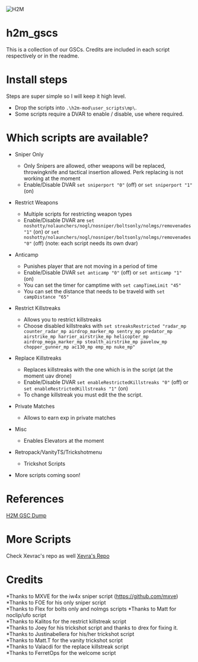 ![H2M](https://github.com/user-attachments/assets/42656b5e-5052-457d-a780-bc8f5fa22df3)

# h2m_gscs
This is a collection of our GSCs. Credits are included in each script respectively or in the readme.

# Install steps
Steps are super simple so I will keep it high level.

* Drop the scripts into `.\h2m-mod\user_scripts\mp\`.
* Some scripts require a DVAR to enable / disable, use where required.

# Which scripts are available?
* Sniper Only
  * Only Snipers are allowed, other weapons will be replaced, throwingknife and tactical insertion allowed. Perk replacing is not working at the moment
  * Enable/Disable DVAR `set sniperport "0"` (off) or `set sniperport "1"` (on)

* Restrict Weapons
  * Multiple scripts for restricting weapon types
  * Enable/Disable DVAR  are `set noshotty/nolaunchers/nogl/nosniper/boltsonly/nolmgs/removenades "1"` (on) or `set noshotty/nolaunchers/nogl/nosniper/boltsonly/nolmgs/removenades "0"` (off) (note: each script needs its own dvar)

* Anticamp
  * Punishes player that are not moving in a period of time
  * Enable/Disable DVAR `set anticamp "0"` (off) or `set anticamp "1"` (on)
  * You can set the timer for camptime with `set campTimeLimit "45"`
  * You can set the distance that needs to be traveld with `set campDistance "65"`

* Restrict Killstreaks
  * Allows you to restrict killstreaks
  * Choose disabled killstreaks with `set streaksRestricted "radar_mp counter_radar_mp airdrop_marker_mp sentry_mp predator_mp airstrike_mp harrier_airstrike_mp helicopter_mp airdrop_mega_marker_mp stealth_airstrike_mp pavelow_mp chopper_gunner_mp ac130_mp emp_mp nuke_mp"`

* Replace Killstreaks
  * Replaces killstreaks with the one which is in the script (at the moment uav drone)
  * Enable/Disable DVAR `set enableRestrictedKillstreaks "0"` (off) or `set enableRestrictedKillstreaks "1"` (on)
  * To change killstreak you must edit the the script.
 
* Private Matches
  * Allows to earn exp in private matches
    
* Misc
  * Enables Elevators at the moment
 
* Retropack/VanityTS/Trickshotmenu
  * Trickshot Scripts
 
* More scripts coming soon!

# References

[H2M GSC Dump](https://github.com/Jeffx539/h2m-gsc-dump/tree/main)

# More Scripts
Check Xevrac's repo as well
[Xevra's Repo](https://github.com/Xevrac/h2m_gscs)

# Credits
*Thanks to MXVE for the iw4x sniper script (https://github.com/mxve)  
*Thanks to FOE for his only sniper script  
*Thanks to Flex for bolts only and nolmgs scripts 
*Thanks to Matt for noclip/ufo script  
*Thanks to Kalitos for the restrict killstreak script  
*Thanks to Joey for his trickshot script and thanks to drex for fixing it.  
*Thanks to Justinabellera for his/her trickshot script  
*Thanks to Matt.T for the vanity trickshot script  
*Thanks to Valacdi for the replace killstreak script  
*Thanks to FerretOps for the welcome script
